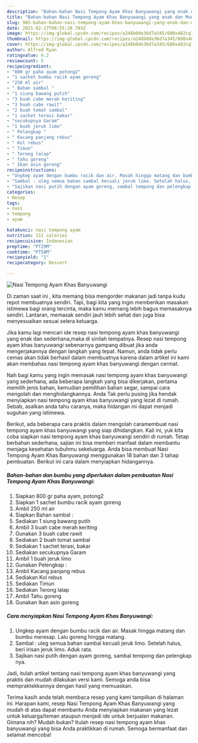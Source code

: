 ```yaml
---
description: "Bahan-bahan Nasi Tempong Ayam Khas Banyuwangi yang enak dan Mudah Dibuat"
title: "Bahan-bahan Nasi Tempong Ayam Khas Banyuwangi yang enak dan Mudah Dibuat"
slug: 985-bahan-bahan-nasi-tempong-ayam-khas-banyuwangi-yang-enak-dan-mudah-dibuat
date: 2021-02-17T08:55:28.703Z
image: https://img-global.cpcdn.com/recipes/a248b0de36d7a345/680x482cq70/nasi-tempong-ayam-khas-banyuwangi-foto-resep-utama.jpg
thumbnail: https://img-global.cpcdn.com/recipes/a248b0de36d7a345/680x482cq70/nasi-tempong-ayam-khas-banyuwangi-foto-resep-utama.jpg
cover: https://img-global.cpcdn.com/recipes/a248b0de36d7a345/680x482cq70/nasi-tempong-ayam-khas-banyuwangi-foto-resep-utama.jpg
author: Alfred Ryan
ratingvalue: 4.2
reviewcount: 5
recipeingredient:
- "800 gr paha ayam potong2"
- "1 sachet bumbu racik ayam goreng"
- "250 ml air"
- " Bahan sambal "
- "1 siung bawang putih"
- "3 buah cabe merah keriting"
- "3 buah cabe rawit"
- "2 buah tomat sambal"
- "1 sachet terasi bakar"
- "secukupnya Garam"
- "1 buah jeruk limo"
- " Pelengkap "
- " Kacang panjang rebus"
- " Kol rebus"
- " Timun"
- " Terong lalap"
- " Tahu goreng"
- " Ikan asin goreng"
recipeinstructions:
- "Ungkep ayam dengan bumbu racik dan air. Masak hingga matang dan bumbu meresap. Lalu goreng hingga matang."
- "Sambal : uleg semua bahan sambal kecuali jeruk limo. Setelah halus, beri irisan jeruk limo. Aduk rata."
- "Sajikan nasi putih dengan ayam goreng, sambal tempong dan pelengkap nya."
categories:
- Resep
tags:
- nasi
- tempong
- ayam

katakunci: nasi tempong ayam 
nutrition: 111 calories
recipecuisine: Indonesian
preptime: "PT29M"
cooktime: "PT58M"
recipeyield: "1"
recipecategory: Dessert

---
```



![Nasi Tempong Ayam Khas Banyuwangi](https://img-global.cpcdn.com/recipes/a248b0de36d7a345/680x482cq70/nasi-tempong-ayam-khas-banyuwangi-foto-resep-utama.jpg)

Di zaman  saat ini , kita memang bisa mengorder makanan jadi tanpa kudu repot membuatnya sendiri. Tapi, bagi kita yang ingin memberikan masakan istimewa bagi orang tercinta, maka kamu memang lebih bagus memasaknya sendiri. Lantaran, memasak sendiri jauh lebih sehat dan juga bisa menyesuaikan sesuai selera keluarga.

Jika kamu lagi mencari ide resep nasi tempong ayam khas banyuwangi yang enak dan sederhana,maka di sinilah tempatnya. Resep nasi tempong ayam khas banyuwangi  sebenarnya gampang dibuat jika anda mengerjakannya dengan langkah yang tepat. Namun, anda tidak perlu cemas akan tidak berhasil dalam membuatnya 
karena dalam artikel ini kami akan membahas nasi tempong ayam khas banyuwangi dengan cermat.  



Nah bagi kamu yang ingin memasak nasi tempong ayam khas banyuwangi yang sederhana, ada beberapa langkah yang bisa dikerjakan, pertama memilih jenis bahan, kemudian pemilihan bahan segar, sampai cara mengolah dan menghidangkannya. Anda Tak perlu pusing jika hendak menyiapkan nasi tempong ayam khas banyuwangi yang lezat di rumah. Sebab, asalkan anda  tahu caranya, maka hidangan ini dapat menjadi suguhan yang istimewa.

Berikut, ada beberapa cara praktis  dalam mengolah caramembuat nasi tempong ayam khas banyuwangi yang siap dihidangkan. Kali ini, yuk kita coba siapkan nasi tempong ayam khas banyuwangi sendiri di rumah. Tetap berbahan sederhana, sajian ini bisa memberi manfaat dalam membantu menjaga kesehatan tubuhmu sekeluarga. Anda bisa membuat Nasi Tempong Ayam Khas Banyuwangi menggunakan 18 bahan dan 3 tahap pembuatan. Berikut ini cara dalam menyiapkan hidangannya.

<!--inarticleads1-->

##### Bahan-bahan dan bumbu yang diperlukan dalam pembuatan Nasi Tempong Ayam Khas Banyuwangi:

1. Siapkan 800 gr paha ayam, potong2
1. Siapkan 1 sachet bumbu racik ayam goreng
1. Ambil 250 ml air
1. Siapkan  Bahan sambal :
1. Sediakan 1 siung bawang putih
1. Ambil 3 buah cabe merah keriting
1. Gunakan 3 buah cabe rawit
1. Sediakan 2 buah tomat sambal
1. Sediakan 1 sachet terasi, bakar
1. Sediakan secukupnya Garam
1. Ambil 1 buah jeruk limo
1. Gunakan  Pelengkap :
1. Ambil  Kacang panjang rebus
1. Sediakan  Kol rebus
1. Sediakan  Timun
1. Sediakan  Terong lalap
1. Ambil  Tahu goreng
1. Gunakan  Ikan asin goreng




<!--inarticleads2-->

##### Cara menyiapkan Nasi Tempong Ayam Khas Banyuwangi:

1. Ungkep ayam dengan bumbu racik dan air. Masak hingga matang dan bumbu meresap. Lalu goreng hingga matang.
1. Sambal : uleg semua bahan sambal kecuali jeruk limo. Setelah halus, beri irisan jeruk limo. Aduk rata.
1. Sajikan nasi putih dengan ayam goreng, sambal tempong dan pelengkap nya.




Jadi, itulah artikel tentang  nasi tempong ayam khas banyuwangi  yang praktis dan mudah dilakukan versi kami. Semoga anda bisa mempraktekkannya dengan hasil yang memuaskan. 

Terima kasih anda telah membaca resep yang kami tampilkan di halaman ini. Harapan kami, resep  Nasi Tempong Ayam Khas Banyuwangi yang mudah di atas dapat membantu Anda menyiapkan makanan yang lezat untuk keluarga/teman ataupun menjadi ide untuk berjualan makanan. Gimana nih? Mudah bukan? Itulah resep nasi tempong ayam khas banyuwangi yang bisa Anda praktikkan di rumah. Semoga bermanfaat dan selamat mencoba!


